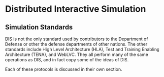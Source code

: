 # Distributed Interactive Simulation

## Simulation Standards

DIS is not the only standard used by contributors to the Department of Defense or other the defense departments of other nations. The other standards include High Level Architecture (HLA), Test and Training Enabling Architecture (TENA), and WebLVC. They all perform many of the same operations as DIS, and in fact copy some of the ideas of DIS. 

Each of these protocols is discussed in their own section.

